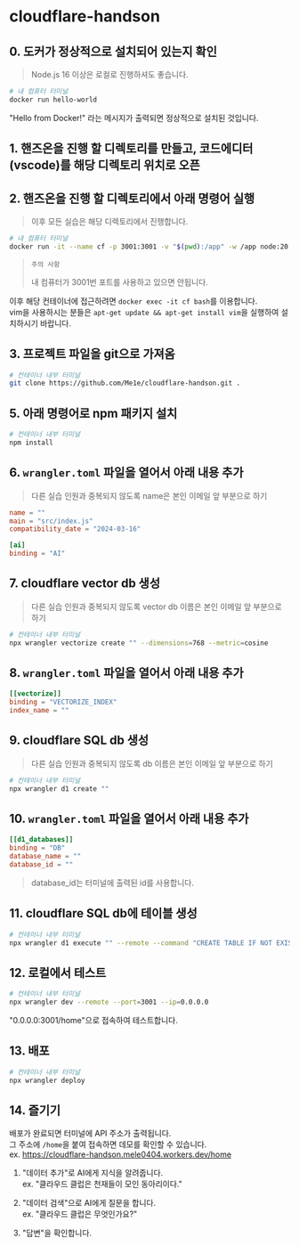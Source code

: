# cloudflare-handson

## 0. 도커가 정상적으로 설치되어 있는지 확인

> Node.js 16 이상은 로컬로 진행하셔도 좋습니다.

```bash
# 내 컴퓨터 터미널
docker run hello-world
```

"Hello from Docker!" 라는 메시지가 출력되면 정상적으로 설치된 것입니다.

## 1. 핸즈온을 진행 할 디렉토리를 만들고, 코드에디터(vscode)를 해당 디렉토리 위치로 오픈

## 2. 핸즈온을 진행 할 디렉토리에서 아래 명령어 실행

> 이후 모든 실습은 해당 디렉토리에서 진행합니다.

```bash
# 내 컴퓨터 터미널
docker run -it --name cf -p 3001:3001 -v "$(pwd):/app" -w /app node:20 bash
```

> `주의 사항`
>
> 내 컴퓨터가 3001번 포트를 사용하고 있으면 안됩니다.

이후 해당 컨테이너에 접근하려면 `docker exec -it cf bash`를 이용합니다.  
vim을 사용하시는 분들은 `apt-get update && apt-get install vim`을 실행하여 설치하시기 바랍니다.

## 3. 프로젝트 파일을 git으로 가져옴

```bash
# 컨테이너 내부 터미널
git clone https://github.com/Me1e/cloudflare-handson.git .
```

## 5. 아래 명령어로 npm 패키지 설치

```bash
# 컨테이너 내부 터미널
npm install
```

## 6. `wrangler.toml` 파일을 열어서 아래 내용 추가

> 다른 실습 인원과 중복되지 않도록 name은 본인 이메일 앞 부분으로 하기

```toml
name = ""
main = "src/index.js"
compatibility_date = "2024-03-16"

[ai]
binding = "AI"
```

## 7. cloudflare vector db 생성

> 다른 실습 인원과 중복되지 않도록 vector db 이름은 본인 이메일 앞 부분으로 하기

```bash
# 컨테이너 내부 터미널
npx wrangler vectorize create "" --dimensions=768 --metric=cosine
```

## 8. `wrangler.toml` 파일을 열어서 아래 내용 추가

```toml
[[vectorize]]
binding = "VECTORIZE_INDEX"
index_name = ""
```

## 9. cloudflare SQL db 생성

> 다른 실습 인원과 중복되지 않도록 db 이름은 본인 이메일 앞 부분으로 하기

```bash
# 컨테이너 내부 터미널
npx wrangler d1 create ""
```

## 10. `wrangler.toml` 파일을 열어서 아래 내용 추가

```toml
[[d1_databases]]
binding = "DB"
database_name = ""
database_id = ""
```

> database_id는 터미널에 출력된 id를 사용합니다.

## 11. cloudflare SQL db에 테이블 생성

```bash
# 컨테이너 내부 터미널
npx wrangler d1 execute "" --remote --command "CREATE TABLE IF NOT EXISTS notes (id INTEGER PRIMARY KEY, text TEXT NOT NULL)"
```

## 12. 로컬에서 테스트

```bash
# 컨테이너 내부 터미널
npx wrangler dev --remote --port=3001 --ip=0.0.0.0
```

"0.0.0.0:3001/home"으로 접속하여 테스트합니다.

## 13. 배포

```bash
# 컨테이너 내부 터미널
npx wrangler deploy
```

## 14. 즐기기

배포가 완료되면 터미널에 API 주소가 출력됩니다.  
그 주소에 `/home`을 붙여 접속하면 데모를 확인할 수 있습니다.  
ex. https://cloudflare-handson.mele0404.workers.dev/home

1. "데이터 추가"로 AI에게 지식을 알려줍니다.  
   ex. "클라우드 클럽은 천재들이 모인 동아리이다."

2. "데이터 검색"으로 AI에게 질문을 합니다.  
   ex. "클라우드 클럽은 무엇인가요?"

3. "답변"을 확인합니다.
